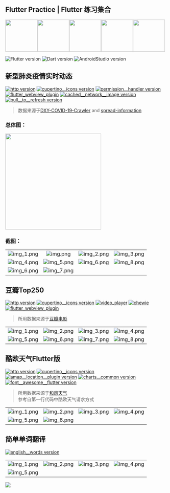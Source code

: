 ## Flutter Practice | Flutter 练习集合

<img src="https://img.icons8.com/bubbles/300/000000/touchscreen-smartphone.png" width="100"><img src="https://img.icons8.com/bubbles/300/000000/medical-doctor.png" width="100"><img src="https://img.icons8.com/bubbles/300/000000/clapperboard.png" width="100"><img src="https://img.icons8.com/bubbles/300/000000/clouds.png" width="100"><img src="https://img.icons8.com/bubbles/300/000000/ms-word.png" width="100">

![Flutter version](https://img.shields.io/badge/flutter-1.9.1+hotfix.6-orange.svg)
![Dart version](https://img.shields.io/badge/dart-2.6.1-orange.svg)
![AndroidStudio version](https://img.shields.io/badge/AndroidStudio-3.2-orange)

## 新型肺炎疫情实时动态

[![http version](https://img.shields.io/badge/http-0.12.0-green.svg)](https://pub.dev/packages/http)
[![cupertino__icons version](https://img.shields.io/badge/cupertino_icons-0.1.2-green.svg)](https://pub.dev/packages/cupertino_icons)
[![permission__handler version](https://img.shields.io/badge/permission__handler-4.2.0-brightgreen)](https://pub.dev/packages/permission_handler)
[![flutter_webview_plugin](https://img.shields.io/badge/flutter__webview__plugin-0.2.0-brightgreen)](https://pub.dev/packages/flutter_webview_plugin)
[![cached__network__image version](https://img.shields.io/badge/cached__network__image-1.1.3-brightgreen)](https://pub.dev/packages/cached_network_image)
[![pull__to__refresh version](https://img.shields.io/badge/pull__to__refresh-1.5.8-brightgreen)](https://pub.dev/packages/pull_to_refresh)

> 数据来源于[DXY-COVID-19-Crawler](https://github.com/BlankerL/DXY-COVID-19-Crawler) and [spread-information](https://github.com/programmerauthor/spread-information)


### 总体图：

<img src="https://s2.ax1x.com/2020/02/15/1zOrut.png" width=300>

### 截图：

|||||
|:--:|:--:|:--:|:--:|
|![img_1.png](https://upload-images.jianshu.io/upload_images/9140378-8997678d2ff1c270.png)|![img.png](https://upload-images.jianshu.io/upload_images/9140378-77d0576e419a7e24.png)|![img_2.png](https://upload-images.jianshu.io/upload_images/9140378-a28ead82567f8cde.png)|![img_3.png](https://upload-images.jianshu.io/upload_images/9140378-4bca14ad0ca17251.png)|
|![img_4.png](https://upload-images.jianshu.io/upload_images/9140378-2e9d552a99271c86.png)|![img_5.png](https://upload-images.jianshu.io/upload_images/9140378-c681e84ea534eb2e.png)|![img_6.png](https://upload-images.jianshu.io/upload_images/9140378-eb45eca549d64212.png)|![img_8.png](https://upload-images.jianshu.io/upload_images/9140378-bfa92369933304aa.png)|
|![img_6.png](https://upload-images.jianshu.io/upload_images/9140378-6c06715140990b18.png)|![img_7.png](https://upload-images.jianshu.io/upload_images/9140378-6e572437b95e526e.png)|||

## 豆瓣Top250

[![http version](https://img.shields.io/badge/http-0.12.0-green.svg)](https://pub.dev/packages/http)
[![cupertino__icons version](https://img.shields.io/badge/cupertino_icons-0.1.2-green.svg)](https://pub.dev/packages/cupertino_icons)
[![video_player](https://img.shields.io/badge/video__player-0.6.0-brightgreen)](https://pub.dev/packages/video_player)
[![chewie](https://img.shields.io/badge/chewie-0.7.0-brightgreen)](https://pub.dev/packages/chewie)
[![flutter_webview_plugin](https://img.shields.io/badge/flutter__webview__plugin-0.2.0-brightgreen)](https://pub.dev/packages/flutter_webview_plugin)

> 所用数据来源于[豆瓣电影](https://douban-api-docs.zce.me/) 

|||||
|:--:|:--:|:--:|:--:|
|![img_1.png](https://upload-images.jianshu.io/upload_images/9140378-16404779ba734ec5.png)|![img_2.png](https://upload-images.jianshu.io/upload_images/9140378-722b142b9bd638a3.png)|![img_3.png](https://upload-images.jianshu.io/upload_images/9140378-e738b2d8b52a8fe1.png)|![img_4.png](https://upload-images.jianshu.io/upload_images/9140378-0d98af63887a9773.png)|
|![img_5.png](https://upload-images.jianshu.io/upload_images/9140378-bed57eb6d200bdda.png)|![img_6.png](https://upload-images.jianshu.io/upload_images/9140378-bc3ab70ca01fb9d0.png)|![img_7.png](https://upload-images.jianshu.io/upload_images/9140378-acdaad1e96cba511.png)|![img_8.png](https://upload-images.jianshu.io/upload_images/9140378-e89f05de093e0b09.png)|![img_9.png](https://upload-images.jianshu.io/upload_images/9140378-5377de849d3db4da.png)|


## 酷欧天气Flutter版

[![http version](https://img.shields.io/badge/http-0.12.0-green.svg)](https://pub.dev/packages/http)
[![cupertino__icons version](https://img.shields.io/badge/cupertino_icons-0.1.2-green.svg)](https://pub.dev/packages/cupertino_icons)
[![amap__location__plugin version](https://img.shields.io/badge/amap__location__plugin-0.2.0-green.svg)](https://pub.dev/packages/amap_location_plugin)
[![charts__common version](https://img.shields.io/badge/charts__common-0.5.0-green.svg)](https://pub.dev/packages/charts_common)
[![font__awesome__flutter version](https://img.shields.io/badge/font__awesome__flutter-8.4.0-green.svg)](https://pub.dev/packages/font_awesome_flutter)


> 所用数据来源于[和风天气](https://dev.heweather.com/) <br> 参考自第一行代码中酷欧天气请求方式

|||||
|:--:|:--:|:--:|:--:|
|![img_1.png](https://upload-images.jianshu.io/upload_images/9140378-71965eed98e73cff.png)|![img_2.png](https://upload-images.jianshu.io/upload_images/9140378-7e1336f65c2ea37a.png)|![img_3.png](https://upload-images.jianshu.io/upload_images/9140378-c6dd24ca689b44de.png)|![img_4.png](https://upload-images.jianshu.io/upload_images/9140378-74904da34801ed24.png)|
|![img_5.png](https://upload-images.jianshu.io/upload_images/9140378-5bce1af2807fb48f.png)|![img_6.png](https://upload-images.jianshu.io/upload_images/9140378-c3dfba0c796081e3.png)|

## 简单单词翻译

[![english__words version](https://img.shields.io/badge/english__words-3.1.3-green.svg)](https://pub.dev/packages/english_words)

|||||
|:--:|:--:|:--:|:--:|
|![img_1.png](https://upload-images.jianshu.io/upload_images/9140378-f43fa1d1ee913227.png?)|![img_2.png](https://upload-images.jianshu.io/upload_images/9140378-3fec95d5a9de9154.png)|![img_3.png](https://upload-images.jianshu.io/upload_images/9140378-b606c35ee1efb0cf.png)|![img_4.png](https://upload-images.jianshu.io/upload_images/9140378-a8dc7c5b56a58fb0.png)|
|![img_5.png](https://upload-images.jianshu.io/upload_images/9140378-b2cb53531690a6c2.png)|

</div align='center'>

![](https://s2.ax1x.com/2020/02/14/1vFKot.png) 

</div>